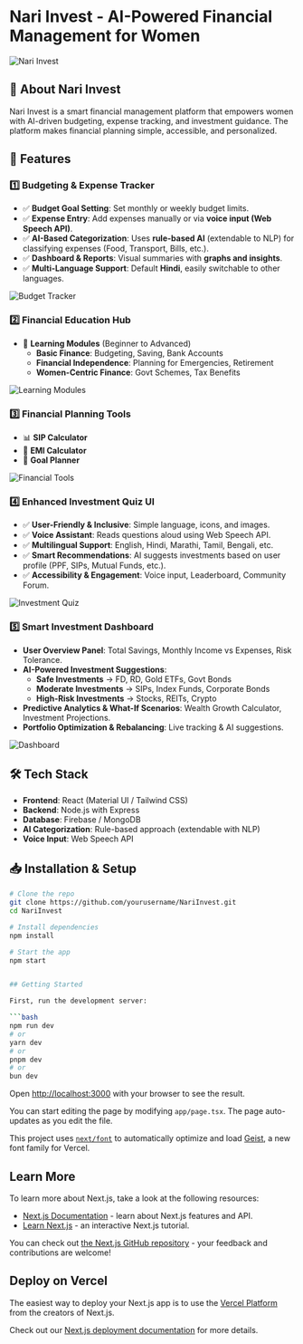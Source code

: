 # Nari Invest - AI-Powered Financial Management for Women

![Nari Invest](assets/banner.png)

## 📌 About Nari Invest
Nari Invest is a smart financial management platform that empowers women with AI-driven budgeting, expense tracking, and investment guidance. The platform makes financial planning simple, accessible, and personalized.

## 🚀 Features
### 1️⃣ **Budgeting & Expense Tracker**
- ✅ **Budget Goal Setting**: Set monthly or weekly budget limits.
- ✅ **Expense Entry**: Add expenses manually or via **voice input (Web Speech API)**.
- ✅ **AI-Based Categorization**: Uses **rule-based AI** (extendable to NLP) for classifying expenses (Food, Transport, Bills, etc.).
- ✅ **Dashboard & Reports**: Visual summaries with **graphs and insights**.
- ✅ **Multi-Language Support**: Default **Hindi**, easily switchable to other languages.

![Budget Tracker](assets/budget_tracker.png)

### 2️⃣ **Financial Education Hub**
- 📖 **Learning Modules** (Beginner to Advanced)
  - **Basic Finance**: Budgeting, Saving, Bank Accounts
  - **Financial Independence**: Planning for Emergencies, Retirement
  - **Women-Centric Finance**: Govt Schemes, Tax Benefits

![Learning Modules](assets/learning_hub.png)

### 3️⃣ **Financial Planning Tools**
- 📊 **SIP Calculator**
- 🏡 **EMI Calculator**
- 🎯 **Goal Planner**

![Financial Tools](assets/financial_tools.png)

### 4️⃣ **Enhanced Investment Quiz UI**
- ✅ **User-Friendly & Inclusive**: Simple language, icons, and images.
- ✅ **Voice Assistant**: Reads questions aloud using Web Speech API.
- ✅ **Multilingual Support**: English, Hindi, Marathi, Tamil, Bengali, etc.
- ✅ **Smart Recommendations**: AI suggests investments based on user profile (PPF, SIPs, Mutual Funds, etc.).
- ✅ **Accessibility & Engagement**: Voice input, Leaderboard, Community Forum.

![Investment Quiz](assets/investment_quiz.png)

### 5️⃣ **Smart Investment Dashboard**
- **User Overview Panel**: Total Savings, Monthly Income vs Expenses, Risk Tolerance.
- **AI-Powered Investment Suggestions**:
  - **Safe Investments** → FD, RD, Gold ETFs, Govt Bonds
  - **Moderate Investments** → SIPs, Index Funds, Corporate Bonds
  - **High-Risk Investments** → Stocks, REITs, Crypto
- **Predictive Analytics & What-If Scenarios**: Wealth Growth Calculator, Investment Projections.
- **Portfolio Optimization & Rebalancing**: Live tracking & AI suggestions.

![Dashboard](assets/investment_dashboard.png)

## 🛠 Tech Stack
- **Frontend**: React (Material UI / Tailwind CSS)
- **Backend**: Node.js with Express
- **Database**: Firebase / MongoDB
- **AI Categorization**: Rule-based approach (extendable with NLP)
- **Voice Input**: Web Speech API

## 📥 Installation & Setup
```sh
# Clone the repo
git clone https://github.com/yourusername/NariInvest.git
cd NariInvest

# Install dependencies
npm install

# Start the app
npm start


## Getting Started

First, run the development server:

```bash
npm run dev
# or
yarn dev
# or
pnpm dev
# or
bun dev
```

Open [http://localhost:3000](http://localhost:3000) with your browser to see the result.

You can start editing the page by modifying `app/page.tsx`. The page auto-updates as you edit the file.

This project uses [`next/font`](https://nextjs.org/docs/app/building-your-application/optimizing/fonts) to automatically optimize and load [Geist](https://vercel.com/font), a new font family for Vercel.

## Learn More

To learn more about Next.js, take a look at the following resources:

- [Next.js Documentation](https://nextjs.org/docs) - learn about Next.js features and API.
- [Learn Next.js](https://nextjs.org/learn) - an interactive Next.js tutorial.

You can check out [the Next.js GitHub repository](https://github.com/vercel/next.js) - your feedback and contributions are welcome!

## Deploy on Vercel

The easiest way to deploy your Next.js app is to use the [Vercel Platform](https://vercel.com/new?utm_medium=default-template&filter=next.js&utm_source=create-next-app&utm_campaign=create-next-app-readme) from the creators of Next.js.

Check out our [Next.js deployment documentation](https://nextjs.org/docs/app/building-your-application/deploying) for more details.

